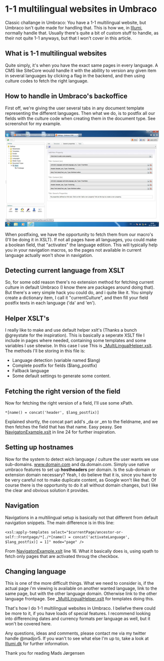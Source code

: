 # 1-1 multilingual websites in Umbraco
Classic challange in Umbraco: You have a 1-1 multilingual website, but Umbraco isn't quite made for handling that. This is how we, in [Illumi](http://www.illumi.dk), normally handle that. Usually there's quite a bit of custom stuff to handle, as their not quite 1-1 anyways, but that I won't cover in this article.
## What is 1-1 multilingual websites
Quite simply, it's when you have the exact same pages in every language. A CMS like SiteCore would handle it with the abillity to version any given item in several languages by clicking a flag in the backend, and then using culture codes to fetch the right language.
## How to handle in Umbraco's backoffice
First off, we're giving the user several tabs in any document template representing the different languages. Then what we do, is to postfix all our fields with the culture code when creating them in the document type. See screenshot for my example.

![Document Type settings](doctype.jpg?raw=true)

When postfixing, we have the opportunity to fetch them from our macro's (I'll be doing it in XSLT).
If not all pages have all languages, you could make a boolean field, that "activates" the language edition. This will typically help you in your navigation macros, so the pages not available in current language actually won't show in navigation.
## Detecting current language from XSLT
So, for some odd reason there's no extension method for fetching current culture in default Umbraco (I know there are packages around doing that). But there's a very simple hack you could do, and i quite like it.
You simply create a dictionary item, I call it "currentCulture", and then fill your field postfix texts in each language ('da' and 'en').
## Helper XSLT's
I really like to make and use default helper xslt's (Thanks a bunch @greystate for the inspiration). This is basically a seperate XSLT file I include in pages where needed, containing some templates and some variables I use sitewise. In this case I use This is [_MultiLingualHelper.xslt](XSLT/_MultiLingualHelper.xslt "XSLT File"). The methods I'll be storing in this file is:
- Language detection (variable named $lang)
- Complete postfix for fields ($lang_postfix)
- Fallback language
- Some default settings to generate some content.

## Fetching the right version of the field
Now for fetching the right version of a field, I'll use some xPath.
	
	*[name() = concat('header', $lang_postfix)]

Explained shortly, the concat part add's _da or _en to the fieldname, and we then fetches the field that has that name. Easy peasy. See [NavigatonExample.xslt](XSLT/NavigationExample.xslt "XSLT File") in line 24 for further inspiration.
## Setting up hostnames
Now for the system to detect wich language / culture the user wants we use sub-domains. www.domain.com and da.domain.com. Simply use native umbraco features to set up **hostheaders** per domain.
Is the sub-domain or extension domain necessary? Yeah, I do believe that it is, since you have to be very careful not to make duplicate content, as Google won't like that. Of course there is the opportunity to do it all without domain changes, but I like the clear and obvious solution it provides.
## Navigation
Navigations in a multilingual setup is basically not that different from default navigation snippets. The main difference is in this line:
	
	<xsl:apply-templates select="$currentPage/ancestor-or-self::Frontpage/*[./*[name() = concat('activateLanguage', $lang_postfix)] = 1]" mode="page" />
	
From [NavigatonExample.xslt](XSLT/NavigationExample.xslt "XSLT File") line 16. What it basically does is, using xpath to fetch only pages that are activated throug the checkbox.

## Changing language
This is one of the more difficult things. What we need to consider is, if the actual page i'm viewing is available on another wanted language, link to the same page, but with the other language domain. Otherwise link to the other language frontpage.
See [_MultiLingualHelper.xslt](XSLT/_MultiLingualHelper.xslt "XSLT File") for templates doing this.

That's how I do 1-1 multilingual websites in Umbraco. I beliefve there could be more to it, if you have loads of special features. I recommend looking into differencing dates and currency formats per language as well, but it won't be covered here.

Any questions, ideas and comments, please contact me via my twitter handle @madjor5. If you wan't to see what else I'm up to, take a look at [Illumi.dk](http://www.illumi.dk) for further information.

Thank you for reading
Mads Jørgensen